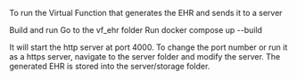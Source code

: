 To run the Virtual Function that generates the EHR and sends it to a server

Build and run
Go to the vf_ehr folder
Run docker compose up --build

It will start the http server at port 4000. To change the port number or run it as a https server, navigate to the server folder and modify the server.
The generated EHR is stored into the server/storage folder.
